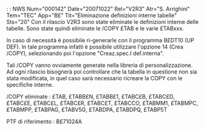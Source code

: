  :  : NWS Num="000142" Date="20071022" Rel="V2R3" Atr="S. Arrighini" Tem="TEC" App="B£" Tit="Eliminazione definizioni interne tabelle" Sts="20"
Con il rilascio V2R3 sono state eliminate le definizioni interne delle tabelle.
Sono state quindi eliminate le /COPY £TAB e le varie £TABxxx.

In caso di necessità è possibile ri-generarle con il programma B£DT10 (UP DEF).
In tale programma infatti è possibile utilizzare l'opzione 14 (Crea /COPY), selezionando poi l'opzione "Creaz.spec.I def.interna".

Tali /COPY vanno ovviamente generate nella libreria di personalizzazione. Ad ogni rilascio bisognerà
 poi controllare che la tabella in questione non sia stata modificata, in quel caso sarà necessario
ricreare la COPY con le specifiche interne.

/COPY eliminate : 
£TAB, £TABB£N, £TABB£1, £TABC£B, £TABC£D, £TABC£E, £TABC£L, £TABC£R, £TABC£T, £TABCCO, £TABMM1, £TABMPC, £TABMPP, £TABPAG, £TABV5G, £TABDPA, £TABDPQ, £TABP5T

PTF di riferimento :  B£71024A
